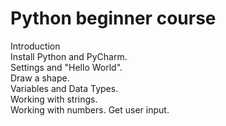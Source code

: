 # Python beginner course

  Introduction              
  Install Python and PyCharm.            
  Settings and "Hello World".          
  Draw a shape.              
  Variables and Data Types.  
  Working with strings.    
  Working with numbers. 
  Get user input.         
